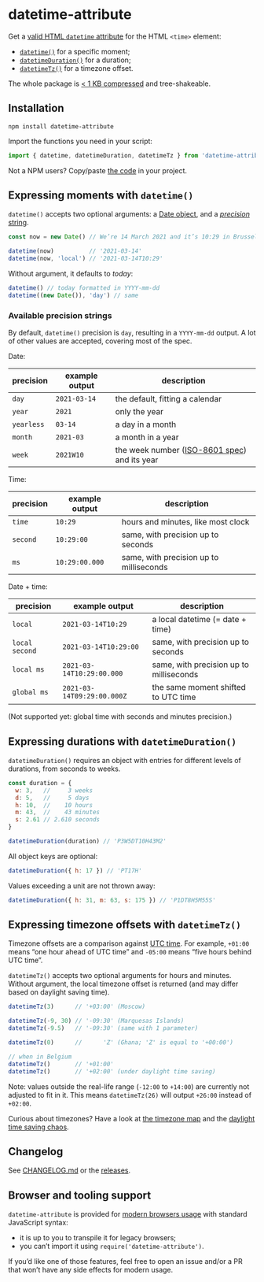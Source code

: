 # datetime-attribute

Get a [valid HTML `datetime` attribute](https://developer.mozilla.org/en-US/docs/Web/API/HTMLTimeElement/datetime) for the HTML `<time>` element:

- [`datetime()`](#expressing-moments-with-datetime) for a specific moment;
- [`datetimeDuration()`](#expressing-durations-with-datetimeduration) for a duration;
- [`datetimeTz()`](#expressing-timezone-offsets-with-datetimetz) for a timezone offset.

The whole package is [< 1 KB compressed](https://bundlephobia.com/result?p=datetime-attribute) and tree-shakeable.

## Installation

`npm install datetime-attribute`

Import the functions you need in your script:

```js
import { datetime, datetimeDuration, datetimeTz } from 'datetime-attribute'
```

Not a NPM users? Copy/paste [the code](https://raw.githubusercontent.com/meduzen/datetime-attribute/main/index.js) in your project.

## Expressing moments with `datetime()`

`datetime()` accepts two optional arguments: a [Date object](https://developer.mozilla.org/en-US/docs/Web/JavaScript/Reference/Global_Objects/Date/Date), and a [_precision_ string](#available-precision-strings).

```js
const now = new Date() // We’re 14 March 2021 and it’s 10:29 in Brussels.

datetime(now)          // '2021-03-14'
datetime(now, 'local') // '2021-03-14T10:29'
```

Without argument, it defaults to _today_:
```js
datetime() // today formatted in YYYY-mm-dd
datetime((new Date()), 'day') // same
```

### Available precision strings

By default, `datetime()` precision is `day`, resulting in a `YYYY-mm-dd`
output. A lot of other values are accepted, covering most of the spec.

Date:

|  precision | example output | description
|--|--|--|
| `day` | `2021-03-14` | the default, fitting a calendar |
| `year` | `2021` | only the year |
| `yearless` | `03-14` | a day in a month |
| `month` | `2021-03` | a month in a year |
| `week` | `2021W10` | the week number ([ISO-8601 spec](https://en.wikipedia.org/wiki/ISO_week_date)) and its year |

Time:

|  precision | example output | description
|--|--|--|
| `time` | `10:29` | hours and minutes, like most clock
| `second` | `10:29:00` | same, with precision up to seconds
| `ms` | `10:29:00.000` | same, with precision up to milliseconds

Date + time:

|  precision | example output | description
|--|--|--|
`local` | `2021-03-14T10:29` | a local datetime (= date + time)
`local second` | `2021-03-14T10:29:00` | same, with precision up to seconds
`local ms` | `2021-03-14T10:29:00.000` | same, with precision up to milliseconds
`global ms` | `2021-03-14T09:29:00.000Z` | the same moment shifted to UTC time

(Not supported yet: global time with seconds and minutes precision.)

## Expressing durations with `datetimeDuration()`

`datetimeDuration()` requires an object with entries for different levels of durations, from seconds to weeks.

```js
const duration = {
  w: 3,   //     3 weeks
  d: 5,   //     5 days
  h: 10,  //    10 hours
  m: 43,  //    43 minutes
  s: 2.61 // 2.610 seconds
}

datetimeDuration(duration) // 'P3W5DT10H43M2'
```

All object keys are optional:

```js
datetimeDuration({ h: 17 }) // 'PT17H'
```

Values exceeding a unit are not thrown away:

```js
datetimeDuration({ h: 31, m: 63, s: 175 }) // 'P1DT8H5M55S'
```

## Expressing timezone offsets with `datetimeTz()`

Timezone offsets are a comparison against [UTC time](https://en.wikipedia.org/wiki/Coordinated_Universal_Time). For example, `+01:00` means “one hour ahead of UTC time” and `-05:00` means “five hours behind UTC time”.

`datetimeTz()` accepts two optional arguments for hours and minutes. Without argument, the local timezone offset is returned (and may differ based on daylight saving time).

```js
datetimeTz(3)      // '+03:00' (Moscow)

datetimeTz(-9, 30) // '-09:30' (Marquesas Islands)
datetimeTz(-9.5)   // '-09:30' (same with 1 parameter)

datetimeTz(0)      //      'Z' (Ghana; 'Z' is equal to '+00:00')

// when in Belgium
datetimeTz()       // '+01:00'
datetimeTz()       // '+02:00' (under daylight time saving)
```

Note: values outside the real-life range (`-12:00` to `+14:00`) are currently not adjusted to fit in it. This means `datetimeTz(26)` will output `+26:00` instead of `+02:00`.

Curious about timezones? Have a look at [the timezone map](https://fr.m.wikipedia.org/wiki/Fichier:World_Time_Zones_Map.png) and the [daylight time saving chaos](https://en.wikipedia.org/wiki/Daylight_saving_time_by_country).

## Changelog

See [CHANGELOG.md](https://github.com/meduzen/datetime-attribute/blob/main/CHANGELOG.md) or the [releases](https://github.com/meduzen/datetime-attribute/releases).

## Browser and tooling support

`datetime-attribute` is provided for [modern browsers usage](https://github.com/meduzen/datetime-attribute/blob/main/browserslist) with standard JavaScript syntax:
- it is up to you to transpile it for legacy browsers;
- you can’t import it using `require('datetime-attribute')`.

If you’d like one of those features, feel free to open an issue and/or a PR that won’t have any side effects for modern usage.
